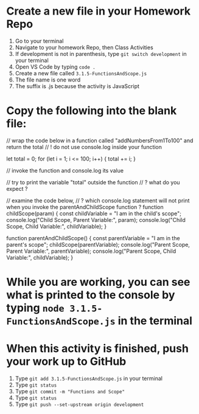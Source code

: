 # Create a new file in your Homework Repo
1. Go to your terminal
2. Navigate to your homework Repo, then Class Activities
3. If development is not in parenthesis, type `git switch development` in your terminal
4. Open VS Code by typing `code .`
5. Create a new file called `3.1.5-FunctionsAndScope.js`
  1. The file name is one word
  2. The suffix is .js because the activity is JavaScript

# Copy the following into the blank file:

// wrap the code below in a function called "addNumbersFrom1To100" and return the total
// ! do not use console.log inside your function

let total = 0;
for (let i = 1; i <= 100; i++) {
  total += i;
}

// invoke the function and console.log its value

// try to print the variable "total" outside the function
// ? what do you expect ?

// examine the code below,
// ? which console.log statement will not print when you invoke the parentAndChildScope function ?
function childScope(param) {
  const childVariable = "I am in the child's scope";
  console.log("Child Scope, Parent Variable:", param);
  console.log("Child Scope, Child Variable:", childVariable);
}

function parentAndChildScope() {
  const parentVariable = "I am in the parent's scope";
  childScope(parentVariable);
  console.log("Parent Scope, Parent Variable:", parentVariable);
  console.log("Parent Scope, Child Variable:", childVariable);
}

# While you are working, you can see what is printed to the console by typing `node 3.1.5-FunctionsAndScope.js` in the terminal

# When this activity is finished, push your work up to GitHub
1. Type `git add 3.1.5-FunctionsAndScope.js` in your terminal
2. Type `git status`
3. Type `git commit -m "Functions and Scope"`
4. Type `git status`
5. Type `git push --set-upstream origin development`
